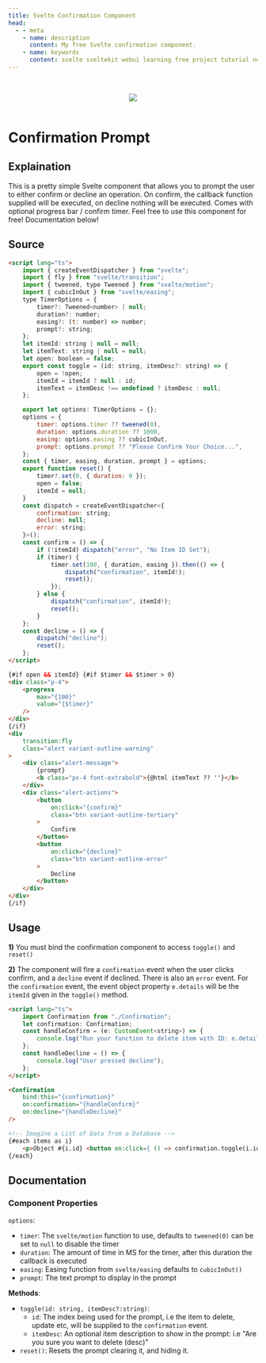 ```yaml
---
title: Svelte Confirmation Component
head:
  - - meta
    - name: description
      content: My free Svelte confirmation component.
    - name: keywords
      content: svelte sveltekit webui learning free project tutorial notes learnsvelte learnsveltekit
---
```


<script setup>
	import GradientText from '/components/GradientText.vue'
</script>
<link href="https://fonts.googleapis.com/css2?family=Oswald&display=swap" rel="stylesheet">

<br /><center><img src='https://i.imgur.com/tLjkD58.png' /></center><br />

# <GradientText from='#f12711' to='#f5af19' font='Oswald'>Confirmation Prompt</GradientText>

## Explaination

This is a pretty simple Svelte component that allows you to prompt the user to either confirm or decline an operation. On confirm, the
callback function supplied will be executed, on decline nothing will be executed. Comes with optional progress bar / confirm timer. Feel free to use this component for free! Documentation below!

## Source

```html
<script lang="ts">
	import { createEventDispatcher } from "svelte";
	import { fly } from "svelte/transition";
	import { tweened, type Tweened } from "svelte/motion";
	import { cubicInOut } from "svelte/easing";
	type TimerOptions = {
		timer?: Tweened<number> | null;
		duration?: number;
		easing?: (t: number) => number;
		prompt?: string;
	};
	let itemId: string | null = null;
	let itemText: string | null = null;
	let open: boolean = false;
	export const toggle = (id: string, itemDesc?: string) => {
		open = !open;
		itemId = itemId ? null : id;
		itemText = itemDesc !== undefined ? itemDesc : null;
	};

	export let options: TimerOptions = {};
	options = {
		timer: options.timer ?? tweened(0),
		duration: options.duration ?? 1000,
		easing: options.easing ?? cubicInOut,
		prompt: options.prompt ?? "Please Confirm Your Choice...",
	};
	const { timer, easing, duration, prompt } = options;
	export function reset() {
		timer?.set(0, { duration: 0 });
		open = false;
		itemId = null;
	}
	const dispatch = createEventDispatcher<{
		confirmation: string;
		decline: null;
		error: string;
	}>();
	const confirm = () => {
		if (!itemId) dispatch("error", "No Item ID Set");
		if (timer) {
			timer.set(100, { duration, easing }).then(() => {
				dispatch("confirmation", itemId!);
				reset();
			});
		} else {
			dispatch("confirmation", itemId!);
			reset();
		}
	};
	const decline = () => {
		dispatch("decline");
		reset();
	};
</script>

{#if open && itemId} {#if $timer && $timer > 0}
<div class="p-4">
	<progress
		max="{100}"
		value="{$timer}"
	/>
</div>
{/if}
<div
	transition:fly
	class="alert variant-outline-warning"
>
	<div class="alert-message">
		{prompt}
		<b class="px-4 font-extrabold">{@html itemText ?? ''}</b>
	</div>
	<div class="alert-actions">
		<button
			on:click="{confirm}"
			class="btn variant-outline-tertiary"
		>
			Confirm
		</button>
		<button
			on:click="{decline}"
			class="btn variant-outline-error"
		>
			Decline
		</button>
	</div>
</div>
{/if}
```

## Usage

**1)** You must bind the confirmation component to access `toggle()` and `reset()`

**2)** The component will fire a `confirmation` event when the user clicks confirm, and a `decline` event if declined. There is also
an `error` event. For the `confirmation` event, the event object property `e.details` will be the `itemId` given in the `toggle()` method.

```html
<script lang="ts">
	import Confirmation from "./Confirmation";
	let confirmation: Confirmation;
	const handleConfirm = (e: CustomEvent<string>) => {
		console.log("Run your function to delete item with ID: e.details");
	};
	const handleDecline = () => {
		console.log("User pressed decline");
	};
</script>

<Confirmation
	bind:this="{confirmation}"
	on:confirmation="{handleConfirm}"
	on:decline="{handleDecline}"
/>

<!-- Imagine a List of Data from a Database -->
{#each items as i}
    <p>Object #{i.id} <button on:click={ () => confirmation.toggle(i.id, i.title) }>Delete</button></p>
{/each}
```

## Documentation

### Component Properties

`options`:

- `timer`: The `svelte/motion` function to use, defaults to `tweened(0)` can be set to `null` to disable the timer
- `duration`: The amount of time in MS for the timer, after this duration the callback is executed
- `easing`: Easing function from `svelte/easing` defaults to `cubicInOut()`
- `prompt`: The text prompt to display in the prompt

**Methods**:

- `toggle(id: string, itemDesc?:string)`:
  - `id`: The index being used for the prompt, i.e the item to delete, update etc, will be supplied to the `confirmation` event.
  - `itemDesc`: An optional item description to show in the prompt: i.e "Are you sure you want to delete (desc)"
- `reset()`: Resets the prompt clearing it, and hiding it.
